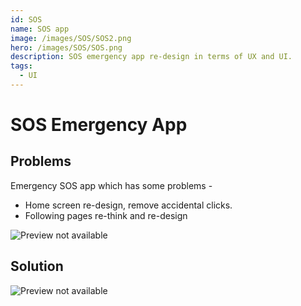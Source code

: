 ```yaml
---
id: SOS
name: SOS app
image: /images/SOS/SOS2.png
hero: /images/SOS/SOS.png
description: SOS emergency app re-design in terms of UX and UI.
tags:
  - UI
---
```


# SOS Emergency App

## Problems

Emergency SOS app which has some problems -

- Home screen re-design, remove accidental clicks.
- Following pages re-think and re-design

![Preview not available](/images/SOS/SOSwireframe.png)

## Solution

![Preview not available](/images/SOS/SOSscreens.png)
